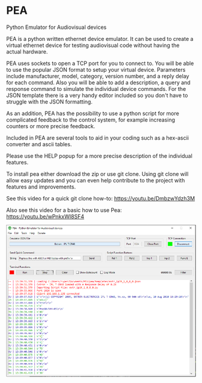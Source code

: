 # PEA
Python Emulator for Audiovisual devices

PEA is a python written ethernet device emulator.
It can be used to create a virtual ethernet device for testing audiovisual code without having the actual hardware.

PEA uses sockets to open a TCP port for you to connect to. You will be able to use the popular JSON format to setup your virtual device.
Parameters include manufacturer, model, category, version number, and a reply delay for each command.
Also you will be able to add a description, a query and response command to simulate the individual device commands.
For the JSON template there is a very handy editor included so you don't have to struggle with the JSON formatting.

As an addition, PEA has the possibility to use a python script for more complicated feedback to the control system, for example increasing counters or more precise feedback.

Included in PEA are several tools to aid in your coding such as a hex-ascii converter and ascii tables.

Please use the HELP popup for a more precise description of the individual features.

To install pea either download the zip or use git clone. Using git clone will allow easy updates and you can even help contribute to the project with features and improvements.

See this video for a quick git clone how-to: https://youtu.be/DmbzwYdzh3M

Also see this video for a basic how to use Pea: https://youtu.be/wPnkxWI8SF4 

![Screenshot](assets/Screenshot.PNG)
